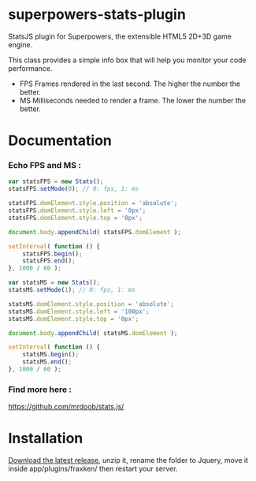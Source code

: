 # superpowers-stats-plugin
StatsJS plugin for Superpowers, the extensible HTML5 2D+3D game engine.

This class provides a simple info box that will help you monitor your code performance.

* FPS Frames rendered in the last second. The higher the number the better.
* MS Milliseconds needed to render a frame. The lower the number the better.

# Documentation

### Echo FPS and MS :

```javascript
var statsFPS = new Stats();
statsFPS.setMode(0); // 0: fps, 1: ms

statsFPS.domElement.style.position = 'absolute';
statsFPS.domElement.style.left = '0px';
statsFPS.domElement.style.top = '0px';

document.body.appendChild( statsFPS.domElement );

setInterval( function () {
    statsFPS.begin();
    statsFPS.end();
}, 1000 / 60 );

var statsMS = new Stats();
statsMS.setMode(1); // 0: fps, 1: ms

statsMS.domElement.style.position = 'absolute';
statsMS.domElement.style.left = '100px';
statsMS.domElement.style.top = '0px';

document.body.appendChild( statsMS.domElement );

setInterval( function () {
    statsMS.begin();
    statsMS.end();
}, 1000 / 60 ); 
```

### Find more here : 
https://github.com/mrdoob/stats.js/

# Installation 

[Download the latest release](https://github.com/fraxken/superpowers-stats-plugin/archive/master.zip), unzip it, rename the folder to Jquery, move it inside app/plugins/fraxken/ then restart your server.
